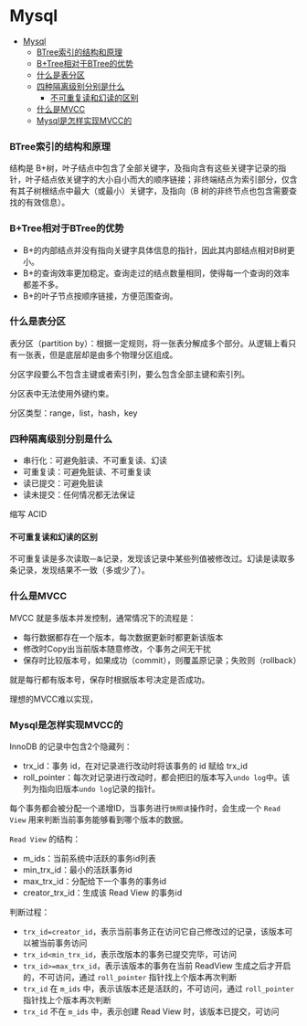# Mysql

- [Mysql](#mysql)
  - [BTree索引的结构和原理](#BTree索引的结构和原理)
  - [B+Tree相对于BTree的优势](#B+Tree相对于BTree的优势)
  - [什么是表分区](#什么是表分区)
  - [四种隔离级别分别是什么](#四种隔离级别分别是什么)
    - [不可重复读和幻读的区别](#不可重复读和幻读的区别)
  - [什么是MVCC](#什么是MVCC)
  - [Mysql是怎样实现MVCC的](#Mysql是怎样实现MVCC的)

### BTree索引的结构和原理
结构是 B+树，叶子结点中包含了全部关键字，及指向含有这些关键字记录的指针，叶子结点依关键字的大小自小而大的顺序链接；非终端结点为索引部分，仅含有其子树根结点中最大（或最小）关键字，及指向（B 树的非终节点也包含需要查找的有效信息）。

### B+Tree相对于BTree的优势
- B+的内部结点并没有指向关键字具体信息的指针，因此其内部结点相对B树更小。
- B+的查询效率更加稳定。查询走过的结点数量相同，使得每一个查询的效率都差不多。
- B+的叶子节点按顺序链接，方便范围查询。

### 什么是表分区
表分区（partition by）：根据一定规则，将一张表分解成多个部分。从逻辑上看只有一张表，但是底层却是由多个物理分区组成。

分区字段要么不包含主键或者索引列，要么包含全部主键和索引列。

分区表中无法使用外键约束。

分区类型：range，list，hash，key

### 四种隔离级别分别是什么
- 串行化：可避免脏读、不可重复读、幻读
- 可重复读：可避免脏读、不可重复读
- 读已提交：可避免脏读
- 读未提交：任何情况都无法保证

缩写 ACID

#### 不可重复读和幻读的区别
不可重复读是多次读取`一条`记录，发现该记录中某些列值被修改过。幻读是读取多条记录，发现结果不一致（多或少了）。

### 什么是MVCC
MVCC 就是多版本并发控制，通常情况下的流程是：
- 每行数据都存在一个版本，每次数据更新时都更新该版本
- 修改时Copy出当前版本随意修改，个事务之间无干扰
- 保存时比较版本号，如果成功（commit），则覆盖原记录；失败则（rollback）

就是每行都有版本号，保存时根据版本号决定是否成功。

理想的MVCC难以实现，

### Mysql是怎样实现MVCC的
InnoDB 的记录中包含2个隐藏列：
- trx_id：事务 id，在对记录进行改动时将该事务的 id 赋给 trx_id
- roll_pointer：每次对记录进行改动时，都会把旧的版本写入`undo log`中。该列为指向旧版本`undo log`记录的指针。

每个事务都会被分配一个递增ID，当事务进行`快照读`操作时，会生成一个 `Read View` 用来判断当前事务能够看到哪个版本的数据。

`Read View` 的结构：
- m_ids：当前系统中活跃的事务id列表
- min_trx_id：最小的活跃事务id
- max_trx_id：分配给下一个事务的事务id
- creator_trx_id：生成该 Read View 的事务id

判断过程：
- `trx_id=creator_id`，表示当前事务正在访问它自己修改过的记录，该版本可以被当前事务访问
- `trx_id<min_trx_id`，表示改版本的事务已提交完毕，可访问
- `trx_id>=max_trx_id`，表示该版本的事务在当前 ReadView 生成之后才开启的，不可访问，通过 `roll_pointer` 指针找上个版本再次判断
- `trx_id` 在 `m_ids` 中，表示该版本还是活跃的，不可访问，通过 `roll_pointer` 指针找上个版本再次判断
- `trx_id` 不在 `m_ids` 中，表示创建 Read View 时，该版本已提交，可访问
